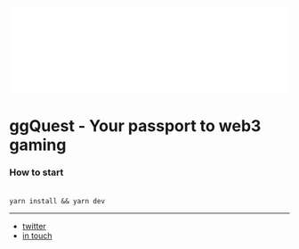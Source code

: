 <p align="center">
    <img width="500" height="auto" src="public/assets/ggquest/ggLogo.svg" alt="ggQuest" />
</p>

# ggQuest - Your passport to web3 gaming

### How to start 

```terminal 

yarn install && yarn dev

```


---

* [twitter](https://twitter.com/gg_Quest_gg)
* [in touch](mailto:contact@gg.quest)